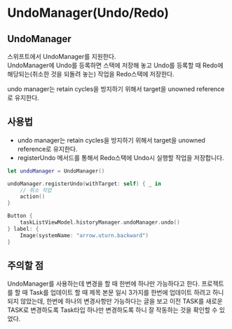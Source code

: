 # UndoManager(Undo/Redo)


## UndoManager
스위프트에서 UndoManager를 지원한다.    
UndoManager에 Undo를 등록하면 스택에 저장해 놓고 Undo를 등록할 때 Redo에 해당되는(취소한 것을 되돌려 놓는) 작업을 Redo스택에 저장한다.

undo manager는 retain cycles을 방지하기 위해서 target을 unowned reference로 유지한다.




## 사용법 
- undo manager는 retain cycles을 방지하기 위해서 target을 unowned reference로 유지한다.
- registerUndo 메서드를 통해서 Redo스택에 Undo시 실행할 작업을 저장합니다.

```swift 
let undoManager = UndoManager()

undoManager.registerUndo(withTarget: self) { _ in
	// 취소 작업
    action()
}

Button {
    taskListViewModel.historyManager.undoManager.undo()
} label: {
    Image(systemName: "arrow.uturn.backward")
}

```


## 주의할 점
UndoManager를 사용하는데 변경을 할 때 한번에 하나만 가능하다고 한다.
프로젝트를 할 때 Task를 업데이트 할 때 제목 본문 일시 3가지를 한번에 업데이트 하려고 하니 되지 않았는데, 한번에 하나의 변경사항만 가능하다는 글을 보고 이전 TASK를 새로운 TASK로 변경하도록 Task타입 하나만 변경하도록 하니 잘 작동하는 것을 확인할 수 있었다.
